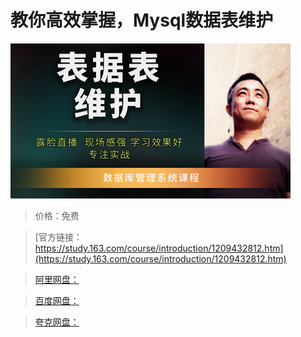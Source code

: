 # 教你高效掌握，Mysql数据表维护

![img](../../../assets/study163/free/18bb916047c94a31b37b44dffd71d24d.png)

> 价格：免费

> [官方链接：https://study.163.com/course/introduction/1209432812.htm](https://study.163.com/course/introduction/1209432812.htm)

> [阿里网盘：]()

> [百度网盘：]()

> [夸克网盘：]()
